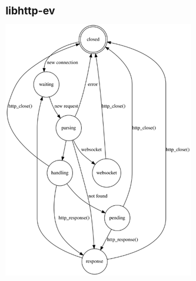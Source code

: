 # libhttp-ev

![libhttp-ev State Diagram](https://raw.githubusercontent.com/MrThanlon/libhttp-ev/master/State%20Diagram.svg)

